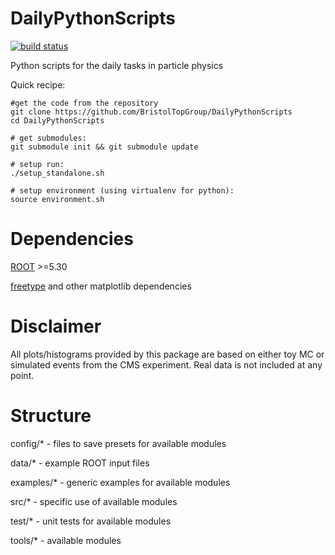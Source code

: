 DailyPythonScripts
==================
[![build status](https://travis-ci.org/BristolTopGroup/DailyPythonScripts.png)](https://travis-ci.org/BristolTopGroup/DailyPythonScripts)

Python scripts for the daily tasks in particle physics

Quick recipe:
```
#get the code from the repository
git clone https://github.com/BristolTopGroup/DailyPythonScripts
cd DailyPythonScripts

# get submodules:
git submodule init && git submodule update

# setup run:
./setup_standalone.sh

# setup environment (using virtualenv for python):
source environment.sh
```

Dependencies
==================
[ROOT](http://root.cern.ch) >=5.30

[freetype](http://www.freetype.org) and other matplotlib dependencies

Disclaimer
==================
All plots/histograms provided by this package are based on either toy MC or simulated events from the CMS experiment.
Real data is not included at any point.

Structure
==================
config/* - files to save presets for available modules

data/* - example ROOT input files

examples/* - generic examples for available modules

src/* - specific use of available modules

test/* - unit tests for available modules

tools/* - available modules
